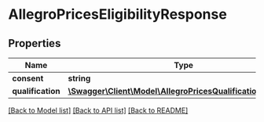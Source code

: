 # AllegroPricesEligibilityResponse

## Properties
Name | Type | Description | Notes
------------ | ------------- | ------------- | -------------
**consent** | **string** |  | [optional] 
**qualification** | [**\Swagger\Client\Model\AllegroPricesQualificationResponse**](AllegroPricesQualificationResponse.md) |  | [optional] 

[[Back to Model list]](../../README.md#documentation-for-models) [[Back to API list]](../../README.md#documentation-for-api-endpoints) [[Back to README]](../../README.md)

